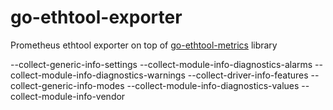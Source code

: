 # go-ethtool-exporter

Prometheus ethtool exporter on top of [go-ethtool-metrics](https://github.com/newrushbolt/go-ethtool-metrics) library

  --collect-generic-info-settings --collect-module-info-diagnostics-alarms --collect-module-info-diagnostics-warnings --collect-driver-info-features --collect-generic-info-modes --collect-module-info-diagnostics-values --collect-module-info-vendor